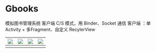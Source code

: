 # Gbooks
模拟图书管理系统 客户端
C/S 模式，用 Binder、Socket 通信
客户端 ：单Activity + 多Fragment、自定义 RecylerView

| ![](https://raw.githubusercontent.com/k2archer/Gbook/master/docs/Home.png) | ![](https://raw.githubusercontent.com/k2archer/Gbook/master/docs/Borrow.png) | ![](https://raw.githubusercontent.com/k2archer/Gbook/master/docs/Messages.png) | ![](https://raw.githubusercontent.com/k2archer/Gbook/master/docs/UserCenter.png) |
| -------------------------------------- | ---------------------------------------- | ------------------------------------------ | -------------------------------------------- |
|                                        |                                          |                                            |                                              |


